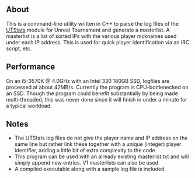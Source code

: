 <h2>About</h2>
This is a command-line utility written in C++ to parse the log files of the <a href="http://utstats.sourceforge.net/">UTStats</a> module for Unreal Tournament and generate a masterlist. A masterlist is a list of sorted IPs with the various player nicknames used under each IP address. This is used for quick player identification via an IRC script, etc.

<h2>Performance</h2>
On an i5-3570K @ 4.0GHz with an Intel 330 180GB SSD, logfiles are processed at about 42MB/s. Currently the program is CPU-bottlenecked on an SSD. Though the program could benefit substantially by being made multi-threaded, this was never done since it will finish in under a minute for a typical workload.

<h2>Notes</h2>
<ul>
	<li>The UTStats log files do not give the player name and IP address on the same line but rather link these together with a unique (integer) player identifier, adding a little bit of extra complexity to the code</li>
	<li>This program can be used with an already existing masterlist.txt and will simply append new entries. V1 masterlists can also be used</li>
	<li>A compiled executable along with a sample log file is included</li>
</ul>
